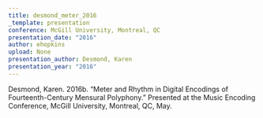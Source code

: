 ```yaml
---
title: desmond_meter_2016
_template: presentation
conference: McGill University, Montreal, QC
presentation_date: "2016"
author: ehopkins
upload: None
presentation_author: Desmond, Karen
presentation_year: "2016"
---
```

Desmond, Karen. 2016b. “Meter and Rhythm in Digital Encodings of Fourteenth-Century Mensural Polyphony.” Presented at the Music Encoding Conference, McGill University, Montreal, QC, May.